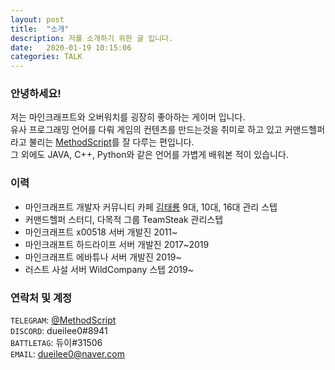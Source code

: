 ```yaml
---
layout: post
title:  "소개"
description: 저를 소개하기 위한 글 입니다.
date:   2020-01-19 10:15:06
categories: TALK
---
```


### 안녕하세요!
저는 마인크래프트와 오버워치를 굉장히 좋아하는 게이머 입니다.  
유사 프로그래밍 언어를 다뤄 게임의 컨텐츠를 만드는것을 취미로 하고 있고 커맨드헬퍼라고 불리는 [MethodScript](https://methodscript.com/)를 잘 다루는 편입니다.  
그 외에도 JAVA, C++, Python와 같은 언어를 가볍게 배워본 적이 있습니다.

### 이력
- 마인크래프트 개발자 커뮤니티 카페 [김태룡](https://cafe.naver.com/goldbigdragon) 9대, 10대, 16대 관리 스텝
- 커맨드헬퍼 스터디, 다목적 그룹 TeamSteak 관리스텝
- 마인크래프트 x00518 서버 개발진 2011~
- 마인크래프트 하드라이프 서버 개발진 2017~2019
- 마인크래프트 에바튜나 서버 개발진 2019~
- 러스트 사설 서버 WildCompany 스텝 2019~

### 연락처 및 계정
`TELEGRAM`: [@MethodScript](http://telegram.me/MethodScript)  
`DISCORD`: dueilee0#8941  
`BATTLETAG`: 듀이#31506  
`EMAIL`: dueilee0@naver.com
